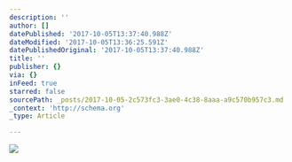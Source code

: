 ```yaml
---
description: ''
author: []
datePublished: '2017-10-05T13:37:40.988Z'
dateModified: '2017-10-05T13:36:25.591Z'
datePublishedOriginal: '2017-10-05T13:37:40.988Z'
title: ''
publisher: {}
via: {}
inFeed: true
starred: false
sourcePath: _posts/2017-10-05-2c573fc3-3ae0-4c38-8aaa-a9c570b957c3.md
_context: 'http://schema.org'
_type: Article

---
```

![](https://the-grid-user-content.s3-us-west-2.amazonaws.com/1a8a69d7-834a-4419-8f1d-a0df4301cd4b.jpg)
